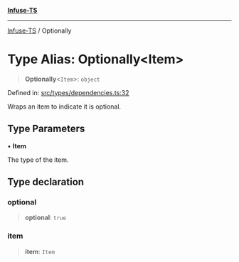 [**Infuse-TS**](../README.md)

***

[Infuse-TS](../README.md) / Optionally

# Type Alias: Optionally\<Item\>

> **Optionally**\<`Item`\>: `object`

Defined in: [src/types/dependencies.ts:32](https://github.com/D-Kay6/Infuse-TS/blob/10bae258e5f565f29eb517fd3b4bbd7f4f6e62d8/src/types/dependencies.ts#L32)

Wraps an item to indicate it is optional.

## Type Parameters

• **Item**

The type of the item.

## Type declaration

### optional

> **optional**: `true`

### item

> **item**: `Item`

